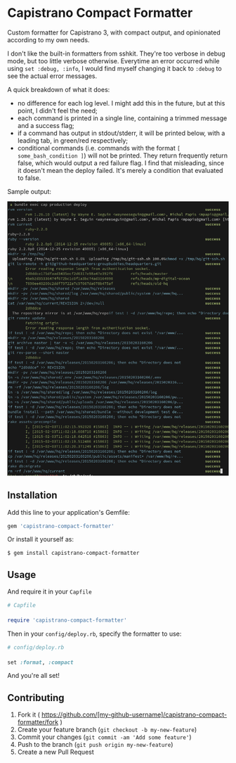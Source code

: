 # Capistrano Compact Formatter

Custom formatter for Capistrano 3, with compact output, and opinionated according to my own needs.

I don't like the built-in formatters from sshkit. They're too verbose in debug mode, but too little verbose otherwise. Everytime an error occurred while using `set :debug, :info`, I would find myself changing it back to `:debug` to see the actual error messages.

A quick breakdown of what it does:

* no difference for each log level. I might add this in the future, but at this point, I didn't feel the need;
* each command is printed in a single line, containing a trimmed message and a success flag;
* if a command has output in stdout/stderr, it will be printed below, with a leading tab, in green/red respectively;
* conditional commands (i.e. commands with the format `[ some_bash_condition ]`) will not be printed. They return frequently return false, which would output a red failure flag. I find that misleading, since it doesn't mean the deploy failed. It's merely a condition that evaluated to false.

Sample output:

![Sample Output](sample-output.png)

## Installation

Add this line to your application's Gemfile:

```ruby
gem 'capistrano-compact-formatter'
```

Or install it yourself as:

    $ gem install capistrano-compact-formatter

## Usage

And require it in your `Capfile`

```ruby
# Capfile

require 'capistrano-compact-formatter'
```

Then in your `config/deploy.rb`, specify the formatter to use:

```ruby
# config/deploy.rb

set :format, :compact
```

And you're all set!

## Contributing

1. Fork it ( https://github.com/[my-github-username]/capistrano-compact-formatter/fork )
2. Create your feature branch (`git checkout -b my-new-feature`)
3. Commit your changes (`git commit -am 'Add some feature'`)
4. Push to the branch (`git push origin my-new-feature`)
5. Create a new Pull Request
